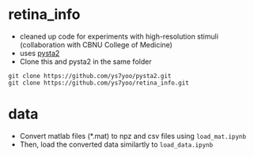 # retina_info

* cleaned up code for experiments with high-resolution stimuli (collaboration with CBNU College of Medicine)
* uses [pysta2](https://github.com/ys7yoo/pysta2)
* Clone this and pysta2 in the same folder 
```
git clone https://github.com/ys7yoo/pysta2.git
git clone https://github.com/ys7yoo/retina_info.git
```


# data

* Convert matlab files (*.mat) to npz and csv files using `load_mat.ipynb`
* Then, load the converted data similartly to `load_data.ipynb`
